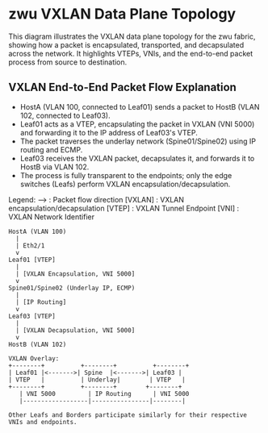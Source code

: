 # zwu VXLAN Data Plane Topology

This diagram illustrates the VXLAN data plane topology for the zwu fabric, showing how a packet is encapsulated, transported, and decapsulated across the network. It highlights VTEPs, VNIs, and the end-to-end packet process from source to destination.

## VXLAN End-to-End Packet Flow Explanation

- HostA (VLAN 100, connected to Leaf01) sends a packet to HostB (VLAN 102, connected to Leaf03).
- Leaf01 acts as a VTEP, encapsulating the packet in VXLAN (VNI 5000) and forwarding it to the IP address of Leaf03's VTEP.
- The packet traverses the underlay network (Spine01/Spine02) using IP routing and ECMP.
- Leaf03 receives the VXLAN packet, decapsulates it, and forwards it to HostB via VLAN 102.
- The process is fully transparent to the endpoints; only the edge switches (Leafs) perform VXLAN encapsulation/decapsulation.

Legend:
--> : Packet flow direction
[VXLAN] : VXLAN encapsulation/decapsulation
[VTEP] : VXLAN Tunnel Endpoint
[VNI] : VXLAN Network Identifier

```
HostA (VLAN 100)
  |
  | Eth2/1
  v
Leaf01 [VTEP]
  |
  | [VXLAN Encapsulation, VNI 5000]
  v
Spine01/Spine02 (Underlay IP, ECMP)
  |
  | [IP Routing]
  v
Leaf03 [VTEP]
  |
  | [VXLAN Decapsulation, VNI 5000]
  v
HostB (VLAN 102)

VXLAN Overlay:
+--------+          +--------+          +--------+
| Leaf01 |<------->| Spine  |<------->| Leaf03 |
| VTEP   |          | Underlay|        | VTEP   |
+--------+          +--------+        +--------+
   | VNI 5000         | IP Routing      | VNI 5000
   |------------------|----------------|--------|

Other Leafs and Borders participate similarly for their respective VNIs and endpoints.
```
